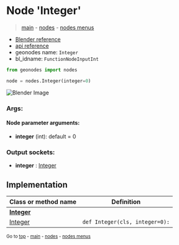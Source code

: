 # Node 'Integer'

> [main](../structure.md) - [nodes](nodes.md) - [nodes menus](nodes_menus.md)

- [Blender reference](https://docs.blender.org/manual/en/latest/modeling/geometry_nodes/input/integer.html)
- [api reference](https://docs.blender.org/api/current/bpy.types.FunctionNodeInputInt.html)
- geonodes name: `Integer`
- bl_idname: `FunctionNodeInputInt`

```python
from geonodes import nodes

node = nodes.Integer(integer=0)
```

![Blender Image](https://docs.blender.org/manual/en/latest/_images/node-types_FunctionNodeInputInt.webp)

### Args:

#### Node parameter arguments:

- **integer** (int): default = 0

### Output sockets:

- **integer** : [Integer](Integer.md)

## Implementation

| Class or method name | Definition |
|----------------------|------------|
| **[Integer](Integer.md)** |
| [Integer](Integer.md#Integer-classmethod) | `def Integer(cls, integer=0):` |
<sub>Go to [top](#node-Integer) - [main](../structure.md) - [nodes](nodes.md) - [nodes menus](nodes_menus.md)</sub>

